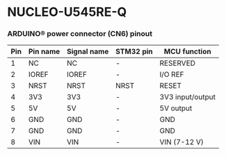 # NUCLEO-U545RE-Q

### ARDUINO® power connector (CN6) pinout


| Pin           | Pin name      | Signal name | STM32 pin | MCU function |
| ------------- | ------------- | ----------- | --------- | ------------ |
| 1             | NC            | NC          | -         | RESERVED     |
| 2             | IOREF         | IOREF       | -         | I/O REF      |
| 3             | NRST          | NRST        | NRST      | RESET        |
| 4             | 3V3           | 3V3         | -         | 3V3 input/output|
| 5             | 5V            | 5V          | -         | 5V output       |
| 6             | GND           | GND         | -         | GND             |
| 7             | GND           | GND         | -         | GND             |
| 8             | VIN           | VIN         | -         | VIN (7-12 V)    |